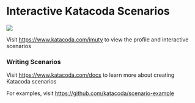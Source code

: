 # Interactive Katacoda Scenarios

[![](http://shields.katacoda.com/katacoda/imuty/count.svg)](https://www.katacoda.com/imuty "Get your profile on Katacoda.com")

Visit https://www.katacoda.com/imuty to view the profile and interactive scenarios

### Writing Scenarios
Visit https://www.katacoda.com/docs to learn more about creating Katacoda scenarios

For examples, visit https://github.com/katacoda/scenario-example
